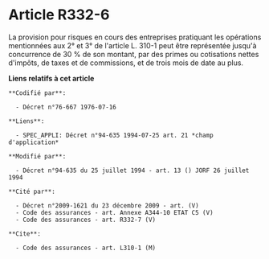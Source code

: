 # Article R332-6

La provision pour risques en cours des entreprises pratiquant les opérations mentionnées aux 2° et 3° de l'article L. 310-1
peut être représentée jusqu'à concurrence de 30 % de son montant, par des primes ou cotisations nettes d'impôts, de taxes et
de commissions, et de trois mois de date au plus.

**Liens relatifs à cet article**

	**Codifié par**:

	  - Décret n°76-667 1976-07-16

	**Liens**:

	  - SPEC_APPLI: Décret n°94-635 1994-07-25 art. 21 *champ d'application*

	**Modifié par**:

	  - Décret n°94-635 du 25 juillet 1994 - art. 13 () JORF 26 juillet 1994

	**Cité par**:

	  - Décret n°2009-1621 du 23 décembre 2009 - art. (V)
	  - Code des assurances - art. Annexe A344-10 ETAT C5 (V)
	  - Code des assurances - art. R332-7 (V)

	**Cite**:

	  - Code des assurances - art. L310-1 (M)
